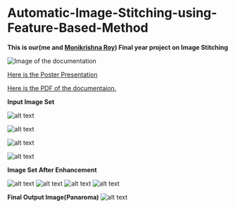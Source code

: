 # Automatic-Image-Stitching-using-Feature-Based-Method

**This is our(me and [Monikrishna Roy](https://github.com/moni-roy/)) Final year project on Image Stitching**

![Image of the documentation](https://github.com/mahbubcseju/Automatic-Image-Stitching-using-Feature-Based-Method-/blob/master/00001.jpg)

[Here is the Poster Presentation ](https://github.com/mahbubcseju/Automatic-Image-Stitching-using-Feature-Based-Method-/blob/master/poster.pdf)

[Here is the PDF of the documentaion.](https://github.com/mahbubcseju/Automatic-Image-Stitching-using-Feature-Based-Method-/blob/master/FinalImageStitching.pdf)

**Input Image Set**



![alt text](https://github.com/mahbubcseju/Automatic-Image-Stitching-using-Feature-Based-Method-/blob/master/Input%20set%20(Original)/1.jpg)

![alt text](https://github.com/mahbubcseju/Automatic-Image-Stitching-using-Feature-Based-Method-/blob/master/Input%20set%20(Original)/2.jpg)

![alt text](https://github.com/mahbubcseju/Automatic-Image-Stitching-using-Feature-Based-Method-/blob/master/Input%20set%20(Original)/3.jpg)

![alt text](https://github.com/mahbubcseju/Automatic-Image-Stitching-using-Feature-Based-Method-/blob/master/Input%20set%20(Original)/4.jpg)



**Image Set After Enhancement**



![alt text](https://github.com/mahbubcseju/Automatic-Image-Stitching-using-Feature-Based-Method-/blob/master/Input%20set%20(After%20enhanced)/1.jpg)
![alt text](https://github.com/mahbubcseju/Automatic-Image-Stitching-using-Feature-Based-Method-/blob/master/Input%20set%20(After%20enhanced)/2.jpg)
![alt text](https://github.com/mahbubcseju/Automatic-Image-Stitching-using-Feature-Based-Method-/blob/master/Input%20set%20(After%20enhanced)/3.jpg)
![alt text](https://github.com/mahbubcseju/Automatic-Image-Stitching-using-Feature-Based-Method-/blob/master/Input%20set%20(After%20enhanced)/4.jpg)


**Final Output Image(Panaroma)**
![alt text](https://github.com/mahbubcseju/Automatic-Image-Stitching-using-Feature-Based-Method-/blob/master/Original%20Image/Image.jpg)
